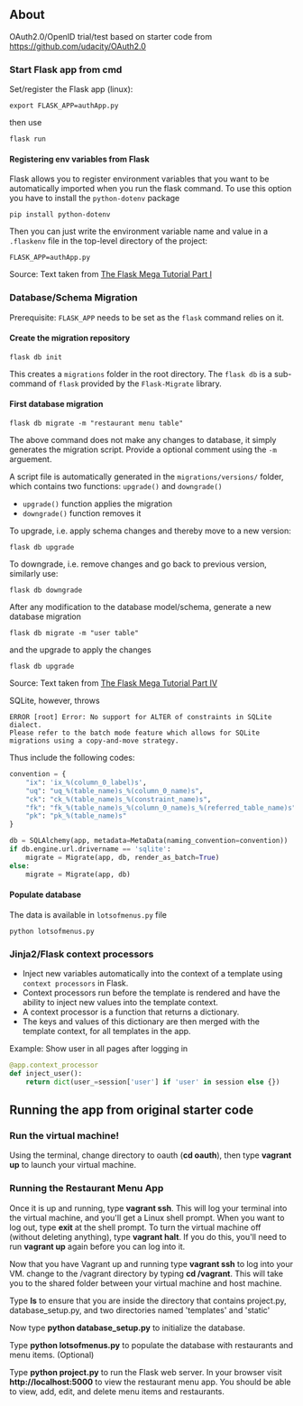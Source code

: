 ## About

OAuth2.0/OpenID trial/test based on starter code from https://github.com/udacity/OAuth2.0


### Start Flask app from cmd
Set/register the Flask app (linux):
```
export FLASK_APP=authApp.py 
```
then use
```
flask run
```

#### Registering env variables from Flask

Flask allows you to register environment variables that you want to be automatically imported when you run the flask command. To use this option you have to install the  `python-dotenv` package
```
pip install python-dotenv
```
Then you can just write the environment variable name and value in a `.flaskenv` file in the top-level directory of the project:
```
FLASK_APP=authApp.py
```
Source: Text taken from [The Flask Mega Tutorial Part I](https://blog.miguelgrinberg.com/post/the-flask-mega-tutorial-part-i-hello-world)


### Database/Schema Migration

Prerequisite: `FLASK_APP` needs to be set as the `flask` command relies on it. 

#### Create the migration repository
```
flask db init
```
This creates a `migrations` folder in the root directory. The `flask db` is a sub-command of `flask` provided by the `Flask-Migrate` library.

#### First database migration

```
flask db migrate -m "restaurant menu table"
```
The above command does not make any changes to database, it simply generates the migration script. Provide a optional comment using the `-m` arguement.

A script file is automatically generated in the `migrations/versions/` folder, which contains two functions: `upgrade()` and `downgrade()`
- `upgrade()` function applies the migration
- `downgrade()` function removes it

To upgrade, i.e. apply schema changes and thereby move to a new version:
```
flask db upgrade
```

To downgrade, i.e. remove changes and go back to previous version, similarly use:
```
flask db downgrade
```

After any modification to the database model/schema, generate a new database migration
```
flask db migrate -m "user table"
```
and the upgrade to apply the changes
```
flask db upgrade
```

Source: Text taken from [The Flask Mega Tutorial Part IV](https://blog.miguelgrinberg.com/post/the-flask-mega-tutorial-part-iv-database)

SQLite, however, throws
```
ERROR [root] Error: No support for ALTER of constraints in SQLite dialect. 
Please refer to the batch mode feature which allows for SQLite migrations using a copy-and-move strategy.
```
Thus include the following codes:
```python
convention = {
    "ix": 'ix_%(column_0_label)s',
    "uq": "uq_%(table_name)s_%(column_0_name)s",
    "ck": "ck_%(table_name)s_%(constraint_name)s",
    "fk": "fk_%(table_name)s_%(column_0_name)s_%(referred_table_name)s",
    "pk": "pk_%(table_name)s"
}

db = SQLAlchemy(app, metadata=MetaData(naming_convention=convention))
if db.engine.url.drivername == 'sqlite':
    migrate = Migrate(app, db, render_as_batch=True)
else:
    migrate = Migrate(app, db)
```

#### Populate database

The data is available in `lotsofmenus.py` file
```
python lotsofmenus.py
```

### Jinja2/Flask context processors

- Inject new variables automatically into the context of a template using `context processors` in Flask.
- Context processors run before the template is rendered and have the ability to inject new values into the template context.
- A context processor is a function that returns a dictionary. 
- The keys and values of this dictionary are then merged with the template context, for all templates in the app.

Example: Show user in all pages after logging in
```python
@app.context_processor
def inject_user():
    return dict(user_=session['user'] if 'user' in session else {})
```

## Running the app from original starter code

### Run the virtual machine!

Using the terminal, change directory to oauth (**cd oauth**), then type **vagrant up** to launch your virtual machine.

### Running the Restaurant Menu App
Once it is up and running, type **vagrant ssh**. This will log your terminal into the virtual machine, and you'll get a Linux shell prompt. When you want to log out, type **exit** at the shell prompt.  To turn the virtual machine off (without deleting anything), type **vagrant halt**. If you do this, you'll need to run **vagrant up** again before you can log into it.


Now that you have Vagrant up and running type **vagrant ssh** to log into your VM.  change to the /vagrant directory by typing **cd /vagrant**. This will take you to the shared folder between your virtual machine and host machine.

Type **ls** to ensure that you are inside the directory that contains project.py, database_setup.py, and two directories named 'templates' and 'static'

Now type **python database_setup.py** to initialize the database.

Type **python lotsofmenus.py** to populate the database with restaurants and menu items. (Optional)

Type **python project.py** to run the Flask web server. In your browser visit **http://localhost:5000** to view the restaurant menu app.  You should be able to view, add, edit, and delete menu items and restaurants.
